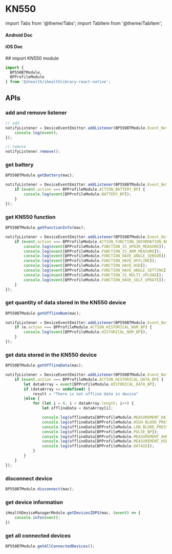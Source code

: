 # KN550

import Tabs from '@theme/Tabs';
import TabItem from '@theme/TabItem';

<Tabs>
  <TabItem value="android" label="Android" default>

#### Android Doc

  </TabItem>
  
  <TabItem value="ios" label="iOS">

#### iOS Doc

  </TabItem>
  
  <TabItem value="reactnative" label="React Native">
## import KN550 module

```js
import {
  BP550BTModule,
  BPProfileModule
} from '@ihealth/ihealthlibrary-react-native';
```

## APIs

### add and remove listener

```js
// add
notifyListener = DeviceEventEmitter.addListener(BP550BTModule.Event_Notify,  (event) => {
    console.log(event);
});

// remove
notifyListener.remove();
```

### get battery

```js
BP550BTModule.getBattery(mac);

notifyListener = DeviceEventEmitter.addListener(BP550BTModule.Event_Notify,  (event) => {
    if (event.action === BPProfileModule.ACTION_BATTERY_BP) {
        console.log(event[BPProfileModule.BATTERY_BP]);
    }
});
```

### get KN550 function

```js
BP550BTModule.getFunctionInfo(mac);

notifyListener = DeviceEventEmitter.addListener(BP550BTModule.Event_Notify,  (event) => {
    if (event.action === BPProfileModule.ACTION_FUNCTION_INFORMATION_BP) {
        console.log(event[BPProfileModule.FUNCTION_IS_UPAIR_MEASURE]);
        console.log(event[BPProfileModule.FUNCTION_IS_ARM_MEASURE]);
        console.log(event[BPProfileModule.FUNCTION_HAVE_ANGLE_SENSOR]);
        console.log(event[BPProfileModule.FUNCTION_HAVE_OFFLINE]);
        console.log(event[BPProfileModule.FUNCTION_HAVE_HSD]);
        console.log(event[BPProfileModule.FUNCTION_HAVE_ANGLE_SETTING]);
        console.log(event[BPProfileModule.FUNCTION_IS_MULTI_UPLOAD]);
        console.log(event[BPProfileModule.FUNCTION_HAVE_SELF_UPDATE]);
    }
});
```

### get quantity of data stored in the KN550 device

```js
BP550BTModule.getOfflineNum(mac);

notifyListener = DeviceEventEmitter.addListener(BP550BTModule.Event_Notify,  (event) => {
    if (e.action === BPProfileModule.ACTION_HISTORICAL_NUM_BP) {
        console.log(event[BPProfileModule.HISTORICAL_NUM_BP]);
    }
});
```

### get data stored in the KN550 device

```js
BP550BTModule.getOfflineData(mac);

notifyListener = DeviceEventEmitter.addListener(BP550BTModule.Event_Notify,  (event) => {
    if (event.action === BPProfileModule.ACTION_HISTORICAL_DATA_BP) {
        let dataArray = event[BPProfileModule.HISTORICAL_DATA_BP];
        if (dataArray == undefined) {
            result = "There is not offline data in device"
        }else {
            for (let i = 0; i < dataArray.length; i++) {
                let offlineData = dataArray[i];

                console.log(offlineData[BPProfileModule.MEASUREMENT_DATE_BP]);
                console.log(offlineData[BPProfileModule.HIGH_BLOOD_PRESSURE_BP]);
                console.log(offlineData[BPProfileModule.LOW_BLOOD_PRESSURE_BP]);
                console.log(offlineData[BPProfileModule.PULSE_BP]);
                console.log(offlineData[BPProfileModule.MEASUREMENT_AHR_BP]);
                console.log(offlineData[BPProfileModule.MEASUREMENT_HSD_BP]);
                console.log(offlineData[BPProfileModule.DATAID]);
            }
        }
    }
});
```

### disconnect device

```js
BP550BTModule.disconnect(mac);
```

### get device information

```js
iHealthDeviceManagerModule.getDevicesIDPS(mac, (event) => {
    console.info(event);
})
```

### get all connected devices

```js
BP550BTModule.getAllConnectedDevices();
```

  </TabItem>
</Tabs>